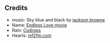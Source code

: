 ## Credits

* music: Sky blue and black by [jackson browne](http://www.jacksonbrowne.com/home/)
* Name: [Endless Love movie](https://en.wikipedia.org/wiki/Endless_Love_(2014_film))
* Rain: [Codrops](http://tympanus.net/codrops/2015/11/04/rain-water-effect-experiments/)
* Hearts: [mf2fm.com](http://www.mf2fm.com/rv/dhtmlheartcursor.php)
